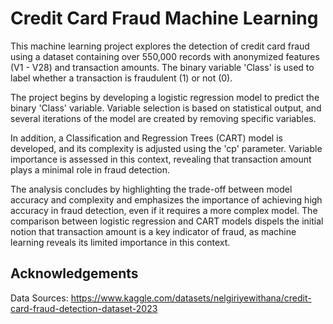 # Credit Card Fraud Machine Learning

This machine learning project explores the detection of credit card fraud using a dataset containing over 550,000 records with anonymized features (V1 - V28) and transaction amounts. The binary variable 'Class' is used to label whether a transaction is fraudulent (1) or not (0).

The project begins by developing a logistic regression model to predict the binary 'Class' variable. Variable selection is based on statistical output, and several iterations of the model are created by removing specific variables.

In addition, a Classification and Regression Trees (CART) model is developed, and its complexity is adjusted using the 'cp' parameter. Variable importance is assessed in this context, revealing that transaction amount plays a minimal role in fraud detection.

The analysis concludes by highlighting the trade-off between model accuracy and complexity and emphasizes the importance of achieving high accuracy in fraud detection, even if it requires a more complex model. The comparison between logistic regression and CART models dispels the initial notion that transaction amount is a key indicator of fraud, as machine learning reveals its limited importance in this context.

## Acknowledgements

Data Sources: 
https://www.kaggle.com/datasets/nelgiriyewithana/credit-card-fraud-detection-dataset-2023